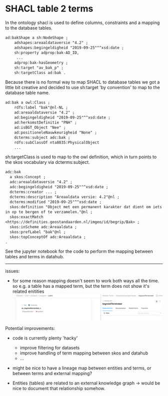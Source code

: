 # SHACL table 2 terms

In the ontology shacl is used to define columns, constraints and a mapping to the database tables.

```
ad:bakShape a sh:NodeShape ;
    adshapes:areaaldataversie "4.2" ;
    adshapes:begingeldigheid "2019-09-25"^^xsd:date ;
    sh:property adprop:bak-AD_ID,
     ...
    adprop:bak-hasGeometry ;
    sh:target "av_bak_p" ;
    sh:targetClass ad:bak .
```
Because there is no formal way to map SHACL to database tables we got a little bit creative and decided to use sh:target 'by convention' to map to the database table name.

```
ad:bak a owl:Class ;
    rdfs:label "bak"@nl-NL ;
    ad:areaaldataversie "4.2" ;
    ad:begingeldigheid "2019-09-25"^^xsd:date ;
    ad:herkomstDefinitie "PNH" ;
    ad:isBGT_Object "Nee" ;
    ad:positioneleNauwkeurigheid "None" ;
    dcterms:subject adc:bak ;
    rdfs:subClassOf nta8035:PhysicalObject
    ...
```
sh:targetClass is used to map to the owl definition, which in turn points to the skos vocabulary via dcterms:subject.

```
adc:bak
  a skos:Concept ;
  adc:areaaldataversie "4.2" ;
  adc:begingeldigheid "2019-09-25"^^xsd:date ;
  dcterms:creator ... ;
  dcterms:description "Areaaldata versie: 4.2"@nl ;
  dcterms:modified "2019-09-25"^^xsd:date ;
  skos:definition "Object met een permanent karakter dat dient om iets in op te bergen of te verzamelen."@nl ;
  skos:exactMatch <https://definities.geostandaarden.nl/imgeo/id/begrip/Bak> ;
  skos:inScheme adc:Areaaldata ;
  skos:prefLabel "bak"@nl ;
  skos:topConceptOf adc:Areaaldata ;
.
```

See the jupyter notebook for the code to perform the mapping between tables and terms in datahub.

---
issues:
- for some reason mapping doesn't seem to work both ways all the time.
so e.g. a table has a mapped term, but the term does not show it's related enitities
![](../images/mismatch-term-table.png)


Potential improvements:
- code is currently plenty 'hacky'
    - improve filtering for datasets
    - improve handling of term mapping between skos and datahub
    - ...

- might be nice to have a lineage map between entities and terms, or between terms and external mapping?
- Entities (tables) are related to an external knowledge graph -> would be nice to document that relationship somehow.